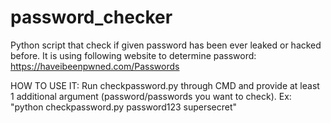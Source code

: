 # password_checker
Python script that check if given password has been ever leaked or hacked before.
It is using following website to determine password: https://haveibeenpwned.com/Passwords

HOW TO USE IT:
Run checkpassword.py through CMD and provide at least 1 additional argument (password/passwords you want to check).
Ex: "python checkpassword.py password123 supersecret"
